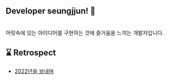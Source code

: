 <h2>Developer seungjjun! 👋</h2>
<br>
머릿속에 있는 아이디어를 구현하는 것에 즐거움을 느끼는 개발자입니다.

## ⌛️ Retrospect
- [2022년을 보내며](https://seungjjun.tistory.com/222)
